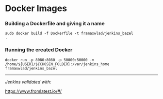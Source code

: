 # Docker Images

### **Building a Dockerfile and giving it a name**
<code>sudo docker build -f Dockerfile -t framaxwlad/jenkins_bazel .</code>

### **Running the created Docker**
<code>docker run -p 8080:8080 -p 50000:50000 -v /home/\${USER}/\${CHOSEN_FOLDER}:/var/jenkins_home framaxwlad/jenkins_bazel</code>

---

_Jenkins validated with:_

<url>https://www.fromlatest.io/#/</url>
